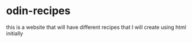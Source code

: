 # odin-recipes
this is a website that will have different recipes that I will create using html initially